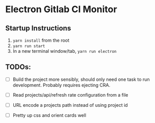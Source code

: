 # Electron Gitlab CI Monitor

## Startup Instructions

1. `yarn install` from the root
1. `yarn run start`
1. In a new terminal window/tab, `yarn run electron`

## TODOs:

- [ ] Build the project more sensibly, should only need one task to run development. Probably requires ejecting CRA.

- [ ] Read projects/api/refresh rate configuration from a file

- [ ] URL encode a projects path instead of using project id

- [ ] Pretty up css and orient cards well

